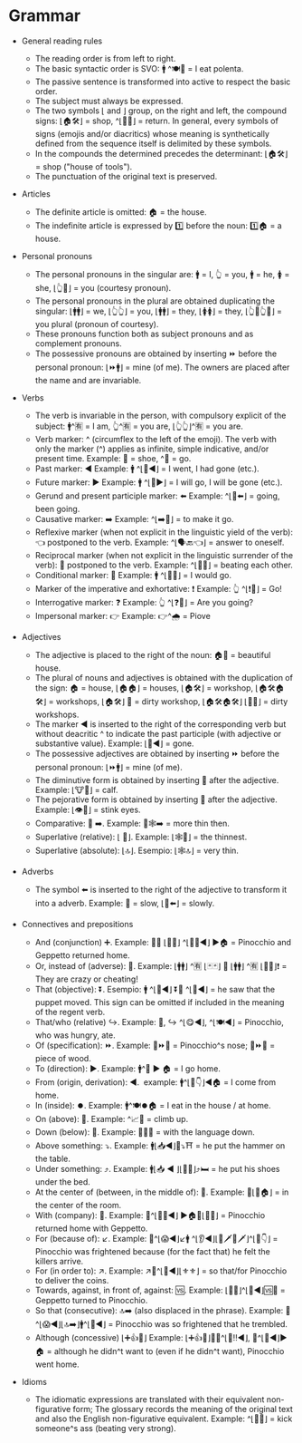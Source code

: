 # Grammar

* General reading rules
   - The reading order is from left to right.
   - The basic syntactic order is SVO: 🚹 ^🍽🍮 = I eat polenta.
   - The passive sentence is transformed into active to respect the basic order.
   - The subject must always be expressed.
   - The two symbols ⌊ and ⌋ group, on the right and left, the compound signs: ⌊🏠🛠⌋ = shop, ^⌊👞🔙⌋ = return. In general, every symbols of signs (emojis and/or diacritics) whose meaning is synthetically defined from the sequence itself is delimited by these symbols.
   - In the compounds the determined precedes the determinant: ⌊🏠🛠⌋ = shop ("house of tools").
   - The punctuation of the original text is preserved.

* Articles
   - The definite article is omitted: 🏠 = the house.
   - The indefinite article is expressed by 1️⃣ before the noun: 1️⃣🏠 = a house.

* Personal pronouns
   - The personal pronouns in the singular are: 🚹️ = I, 👆 = you, 🚹 = he, 🚺 = she, ⌊👆🎩⌋ = you (courtesy pronoun).
   - The personal pronouns in the plural are obtained duplicating the singular: ⌊🚹️🚹️⌋ = we, ⌊👆👆⌋ = you, ⌊🚹🚹⌋ = they, ⌊🚺🚺⌋ = they, ⌊👆🎩👆🎩⌋ = you plural (pronoun of courtesy).
   - These pronouns function both as subject pronouns and as complement pronouns.
   - The possessive pronouns are obtained by inserting ⏩ before the personal pronoun: ⌊⏩🚹️⌋ = mine (of me). The owners are placed after the name and are invariable.

* Verbs
   - The verb is invariable in the person, with compulsory explicit of the subject: 🚹️^🈶 = I am, 👆^🈶 = you are, ⌊👆👆⌋^🈶 = you are.
   - Verb marker: ^ (circumflex to the left of the emoji). The verb with only the marker (^) applies as infinite, simple indicative, and/or present time. Example: 👞 = shoe, ^👞 = go.
   - Past marker: ◀️ Example: 🚹️ ^⌊👞◀️⌋ = I went, I had gone (etc.).
   - Future marker: ▶️️ Example: 🚹️ ^⌊👞▶️️⌋ = I will go, I will be gone (etc.).
   - Gerund and present participle marker: ⬅️ Example: ^⌊👞⬅️⌋ = going, been going.
   - Causative marker:  ➡️ Example: ^⌊➡️👞⌋ = to make it go.
   - Reflexive marker (when not explicit in the linguistic yield of the verb): 👈 postponed to the verb. Example: ^⌊🗣🔙👈⌋ = answer to oneself.
   - Reciprocal marker (when not explicit in the linguistic surrender of the verb): 👥 postponed to the verb. Example: ^⌊👊👥⌋ = beating each other.
   - Conditional marker: 🎲 Example: 🚹️ ^⌊🎲👞⌋ = I would go.
   - Marker of the imperative and exhortative: ❗️ Example: 👆 ^⌊❗👞⌋ = Go!
   - Interrogative marker: ❓ Example: 👆 ^⌊❓👞⌋ = Are you going?
   - Impersonal marker: 👉 Example: 👉^🌧 = Piove

* Adjectives
   - The adjective is placed to the right of the noun: 🏠🔆 = beautiful house.
   - The plural of nouns and adjectives is obtained with the duplication of the sign: 🏠 = house, ⌊🏠🏠⌋ = houses, ⌊🏠🛠⌋ = workshop, ⌊🏠🛠🏠🛠⌋ = workshops, ⌊🏠🛠⌋ 🐽 = dirty workshop, ⌊🏠🛠🏠🛠⌋ ⌊🐽🐽⌋ = dirty workshops.
   - The marker ◀️ is inserted to the right of the corresponding verb but without deacritic ^ to indicate the past participle (with adjective or substantive value). Example: ⌊👞◀️⌋ = gone.
   - The possessive adjectives are obtained by inserting ⏩ before the personal pronoun: ⌊⏩🚹️⌋ = mine (of me).
   - The diminutive form is obtained by inserting 👶 after the adjective. Example: ⌊🐮👶⌋ = calf.
   - The pejorative form is obtained by inserting 👹 after the adjective. Example: ⌊👁👹⌋ = stink eyes.
   - Comparative: 📶 <adjective> ➡️. Example: 📶🕸➡️ = more thin then.
   - Superlative (relative): ⌊<adjective> 💯⌋. Example:  ⌊🕸💯⌋ = the thinnest.
   - Superlative (absolute): ⌊<adjective>🔝⌋. Esempio: ⌊🕸🔝⌋ = very thin.

* Adverbs
   - The symbol ⬅️ is inserted to the right of the adjective to transform it into a adverb. Example: 🐌 = slow, ⌊🐌⬅️⌋ = slowly.

* Connectives and prepositions
   - And (conjunction) ➕. Example: 🏃➕ ⌊👨💟⌋ ^⌊👞🔙◀️️⌋ ▶️️️🏠 = Pinocchio and Geppetto returned home.
   - Or, instead of (adverse): 🔁. Example: ⌊🚹🚹⌋ ^🈶 ⌊🃏🃏⌋ 🔁 ⌊🚹🚹⌋ ^🈶 ⌊👿👿⌋❗️ = They are crazy or cheating!
   - That (objective): ⏬. Esempio: 🚹 ^⌊👀◀️️⌋ ⏬🤖 ^⌊🔄◀️️⌋ = he saw that the puppet moved. This sign can be omitted if included in the meaning of the regent verb.
   - That/who (relative) ↪️. Example: 🏃, ↪️ ^⌊😋◀️️⌋, ^⌊🍽◀️️⌋ = Pinocchio, who was hungry, ate.
   - Of (specification): ⏩. Example: 👃⏩🏃 = Pinocchio^s nose; 🔩⏩🚪 = piece of wood.
   - To (direction): ▶️️. ️Example: 🚹^👞 ▶️️ 🏠 = I go home.
   - From (origin, derivation): ◀️. ️ example: 🚹^⌊👞👇⌋◀️️🏠 = I come from home.
   - In (inside): ⏺️. Example: 🚹^🍽⏺🏠 = I eat in the house / at home.
   - On (above): 🔼. Example: ^📈🔼 = climb up.
   - Down (below): 🔽. Example: 📎👅🔽 = with the language down.
   - Above something: ⤵️. Example: 🚹⌊📥◀️️⌋🔨⤵️⛩ = he put the hammer on the table.
   - Under something: ⤴️. Example: 🚹⌊📥 ◀️ ️⌋⌊👞👞⌋⤴️🛏 = he put his shoes under the bed.
   - At the center of (between, in the middle of): 🎯. Example: 🎯⌊🔲🏠⌋ = in the center of the room.
   - With (company): 📎. Example: 🏃^⌊👞🔙◀️⌋ ▶️️️🏠📎⌊👨💟⌋ = Pinocchio returned home with Geppetto.
   - For (because of): ↙️. Example: 🏃^⌊😱◀️️⌋↙️🚹 ^⌊👂◀️️⌋⌊👿🗡👿🗡⌋^⌊👞👇⌋ = Pinocchio was frightened because (for the fact that) he felt the killers arrive.
   - For (in order to): ↗️. Example: ↗️🏃^⌊👐◀️️⌋⌊⚜️⚜️⌋ = so that/for Pinocchio to deliver the coins.
   - Towards, against, in front of, against: 🆚. Example: ⌊👨💟⌋^⌊🔄◀️️⌋🆚🏃 = Geppetto turned to Pinocchio.
   - So that (consecutive): 🔝➡️ (also displaced in the phrase). Example: 🏃^⌊😱◀️️⌋⌊🔝➡️⌋🚹^⌊🍃◀️️⌋ = Pinocchio was so frightened that he trembled.
   - Although (concessive) ⌊➕👍🎲⌋ Example: ⌊➕👍🎲⌋🏃🙅^⌊🙏‼️◀️️⌋, 🏃^⌊👞◀️️⌋▶️️🏠  = although he didn^t want to (even if he didn^t want), Pinocchio went home.

* Idioms 
   - The idiomatic expressions are translated with their equivalent non-figurative form; The glossary records the meaning of the original text and also the English non-figurative equivalent. Example: ^⌊👊🔝⌋ = kick someone^s ass (beating very strong).